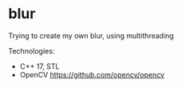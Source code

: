 # blur
Trying to create my own blur, using multithreading

Technologies: 
 - C++ 17, STL
 - OpenCV https://github.com/opencv/opencv 
